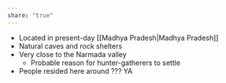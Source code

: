 ```yaml
---
share: "true"
---
```


- Located in present-day [[Madhya Pradesh|Madhya Pradesh]]
- Natural caves and rock shelters
- Very close to the Narmada valley
	- Probable reason for hunter-gatherers to settle
- People resided here around ??? YA